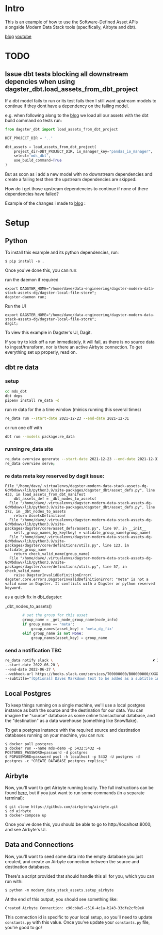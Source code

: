 # Intro

This is an example of how to use the Software-Defined Asset APIs alongside Modern Data Stack tools
(specifically, Airbyte and dbt).

[blog](https://dagster.io/blog/software-defined-assets)
[youtube](https://www.youtube.com/watch?v=eS--8brw5YM)

# TODO

## Issue dbt tests blocking all downstream depencies when using dagster_dbt.load_assets_from_dbt_project

If a dbt model fails to run or its test fails then I still want upstream models to continue if they dont have a dependency on the failing model.

e.g. when following along to the [blog](https://dagster.io/blog/software-defined-assets) we load all our assets with the dbt build command so tests run:

```python
from dagster_dbt import load_assets_from_dbt_project

DBT_PROJECT_DIR = '..'

dbt_assets = load_assets_from_dbt_project(
    project_dir=DBT_PROJECT_DIR, io_manager_key="pandas_io_manager",
    select='mds_dbt',
    use_build_command=True
)
```

But as soon as i add a new model with no downstream dependencies and create a failing test then the upstream dependencies are skipped.

How do i get those upstream dependencies to continue if none of there dependencies have failed?

Example of the changes i made to [blog](https://dagster.io/blog/software-defined-assets) : 


# Setup

## Python

To install this example and its python dependencies, run:

```
$ pip install -e .
```

Once you've done this, you can run:

run the daemon if required
```
export DAGSTER_HOME="/home/dave/data-engineering/dagster-modern-data-stack-assets-dg/dagster-local-file-store";
dagster-daemon run;

```

Run the UI
```
export DAGSTER_HOME="/home/dave/data-engineering/dagster-modern-data-stack-assets-dg/dagster-local-file-store";
dagit;
```

To view this example in Dagster's UI, Dagit.

If you try to kick off a run immediately, it will fail, as there is no source data to ingest/transform, nor is there an active Airbyte connection. To get everything set up properly, read on.

## dbt re data

### setup

```bash
cd mds_dbt
dbt deps
pipenv install re_data -d
```

run re data for the a time window (minics running this several times)
```bash
re_data run --start-date 2021-12-23 --end-date 2021-12-31
```

or run one off with
```bash
dbt run --models package:re_data
```


### running re_data site

```bash
re_data overview generate --start-date 2021-12-23 --end-date 2021-12-31 --interval days:1
re_data overview serve;
```

### re data meta key reserved by dagit issue:

```
File "/home/dave/.virtualenvs/dagster-modern-data-stack-assets-dg-GcWbdxwv/lib/python3.9/site-packages/dagster_dbt/asset_defs.py", line 433, in load_assets_from_dbt_manifest
    dbt_assets_def = _dbt_nodes_to_assets(
  File "/home/dave/.virtualenvs/dagster-modern-data-stack-assets-dg-GcWbdxwv/lib/python3.9/site-packages/dagster_dbt/asset_defs.py", line 272, in _dbt_nodes_to_assets
    return AssetsDefinition(
  File "/home/dave/.virtualenvs/dagster-modern-data-stack-assets-dg-GcWbdxwv/lib/python3.9/site-packages/dagster/core/asset_defs/assets.py", line 97, in __init__
    self._group_names_by_key[key] = validate_group_name(group_name)
  File "/home/dave/.virtualenvs/dagster-modern-data-stack-assets-dg-GcWbdxwv/lib/python3.9/site-packages/dagster/core/definitions/utils.py", line 123, in validate_group_name
    return check_valid_name(group_name)
  File "/home/dave/.virtualenvs/dagster-modern-data-stack-assets-dg-GcWbdxwv/lib/python3.9/site-packages/dagster/core/definitions/utils.py", line 57, in check_valid_name
    raise DagsterInvalidDefinitionError(
dagster.core.errors.DagsterInvalidDefinitionError: "meta" is not a valid name in Dagster. It conflicts with a Dagster or python reserved keyword.
```

as a quick fix in dbt_dagster:

_dbt_nodes_to_assets()
```python
        # set the group for this asset
        group_name = _get_node_group_name(node_info)
        if group_name == 'meta':
            group_names[asset_key] = 'meta_dg_fix'
        elif group_name is not None:
            group_names[asset_key] = group_name
```


### send a notification TBC
```bash
re_data notify slack \                                              ✘ INT  re-data-dbt-aMOho44y
--start-date 2022-06-20 \
--end-date 2022-06-27 \
--webhook-url https://hooks.slack.com/services/T00000000/B00000000/XXXXXXXXXXXXXXXXXXXXXXXX \
--subtitle="[Optional] Daves Markdown text to be added as a subtitle in the slack message generated"
```

## Local Postgres

To keep things running on a single machine, we'll use a local postgres instance as both the source and the destination for our data. You can imagine the "source" database as some online transactional database, and the "destination" as a data warehouse (something like Snowflake).

To get a postgres instance with the required source and destination databases running on your machine, you can run:

```
$ docker pull postgres
$ docker run --name mds-demo -p 5432:5432 -e POSTGRES_PASSWORD=password -d postgres
$ PGPASSWORD=password psql -h localhost -p 5432 -U postgres -d postgres -c "CREATE DATABASE postgres_replica;"
```

## Airbyte

Now, you'll want to get Airbyte running locally. The full instructions can be found [here](https://docs.airbyte.com/deploying-airbyte/local-deployment), but if you just want to run some commands (in a separate terminal):

```
$ git clone https://github.com/airbytehq/airbyte.git
$ cd airbyte
$ docker-compose up
```

Once you've done this, you should be able to go to http://localhost:8000, and see Airbyte's UI.

## Data and Connections

Now, you'll want to seed some data into the empty database you just created, and create an Airbyte connection between the source and destination databases.

There's a script provided that should handle this all for you, which you can run with:

```
$ python -m modern_data_stack_assets.setup_airbyte
```

At the end of this output, you should see something like:

```
Created Airbyte Connection: c90cb8a5-c516-4c1a-b243-33dfe2cfb9e8
```

This connection id is specific to your local setup, so you'll need to update `constants.py` with this
value. Once you've update your `constants.py` file, you're good to go!
